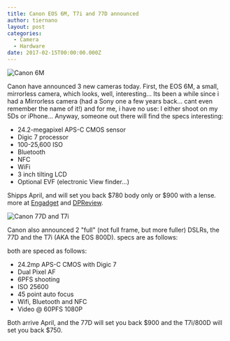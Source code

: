 ```yaml
---
title: Canon EOS 6M, T7i and 77D announced
author: tiernano
layout: post
categories:
  - Camera
  - Hardware
date: 2017-02-15T00:00:00.000Z
---
```


![Canon 6M](https://images.tiernanotoole.net/Image/?inputImage=geekphotographer/eos-6m.jpg)

Canon have announced 3 new cameras today. First, the EOS 6M, a small, mirrorless camera, which looks, well, interesting... Its been a while since i had a Mirrorless camera (had a Sony one a few years back... cant even remember the name of it!) and for me, i have no use: I either shoot on my 5Ds or iPhone... Anyway, someone out there will find the specs interesting:

* 24.2-megapixel APS-C CMOS sensor
* Digic 7 processor 
* 100-25,600 ISO
* Bluetooth
* NFC
* WiFi 
* 3 inch tilting LCD
* Optional EVF (electronic View finder...)

Shipps April, and will set you back $780 body only or $900 with a lense. more at [Engadget][2] and [DPReview][1].

![Canon 77D and T7i](https://images.tiernanotoole.net/Image/?inputImage=geekphotographer/eos-77d-t7i.jpg)

Canon also announced 2 "full" (not full frame, but more fuller) DSLRs, the 77D and the T7i (AKA the EOS 800D). specs are as follows:

both are speced as follows:

* 24.2mp APS-C CMOS with Digic 7
* Dual Pixel AF
* 6PFS shooting
* ISO 25600
* 45 point auto focus
* Wifi, Bluetooth and NFC
* Video @ 60PFS 1080P

Both arrive April, and the 77D will set you back $900 and the T7i/800D will set you back $750. 

[1]:https://www.dpreview.com/news/2937046154/canon-debuts-eos-m6-mirrorless-with-optional-evf
[2]:https://www.engadget.com/2017/02/14/canon-eos-m6/
